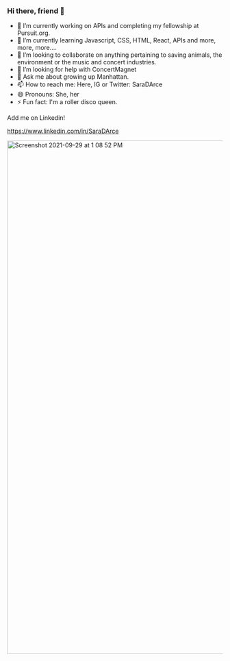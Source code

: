 ### Hi there, friend 👋

- 🔭 I’m currently working on APIs and completing my fellowship at Pursuit.org.
- 🌱 I’m currently learning Javascript, CSS, HTML, React, APIs and more, more, more....
- 👯 I’m looking to collaborate on anything pertaining to saving animals, the environment or the music and concert industries.
- 🤔 I’m looking for help with ConcertMagnet
- 💬 Ask me about growing up Manhattan.
- 📫 How to reach me: Here, IG or Twitter: SaraDArce
- 😄 Pronouns: She, her
- ⚡ Fun fact: I'm a roller disco queen.


Add me on Linkedin!

https://www.linkedin.com/in/SaraDArce








<img width="1199" alt="Screenshot 2021-09-29 at 1 08 52 PM" src="https://user-images.githubusercontent.com/1423883/135316463-1498ff11-8c88-4f8c-bc6a-9b6811dda417.png">
